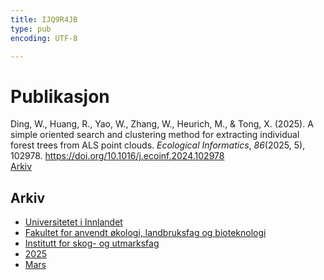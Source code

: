 ```yaml
---
title: IJQ9R4JB
type: pub
encoding: UTF-8

---
```

<h1>Publikasjon</h1>
<article id="csl-bib-container-IJQ9R4JB" class="csl-bib-container">
  <div class="csl-bib-body"> <div class="csl-entry">Ding, W., Huang, R., Yao, W., Zhang, W., Heurich, M., &#38; Tong, X. (2025). A simple oriented search and clustering method for extracting individual forest trees from ALS point clouds. <i>Ecological Informatics</i>, <i>86</i>(2025, 5), 102978. <a href="https://doi.org/10.1016/j.ecoinf.2024.102978">https://doi.org/10.1016/j.ecoinf.2024.102978</a></div> </div>
  <div class="csl-bib-buttons">
    <a href="#taxonomy-article-IJQ9R4JB" alt="archive" class="csl-bib-button">Arkiv</a>
  </div>
  <div id="csl-bib-meta-container-IJQ9R4JB"></div>
</article>
<div id="csl-bib-meta-IJQ9R4JB" class="csl-bib-meta">
  <article id="taxonomy-article-IJQ9R4JB" class="taxonomy-article">
    <h1>Arkiv</h1>
    <ul>
      <li><a href="{{< params subfolder >}}nn/archive/?key=3DCRN523">Universitetet i Innlandet</a></li>
      <li><a href="{{< params subfolder >}}nn/archive/?key=T77LXH6D">Fakultet for anvendt økologi, landbruksfag og bioteknologi</a></li>
      <li><a href="{{< params subfolder >}}nn/archive/?key=7TRARPE3">Institutt for skog- og utmarksfag</a></li>
      <li><a href="{{< params subfolder >}}nn/archive/?key=H5L4MZHE">2025</a></li>
      <li><a href="{{< params subfolder >}}nn/archive/?key=IQQJNV9X">Mars</a></li>
    </ul>
  </article>
</div>
